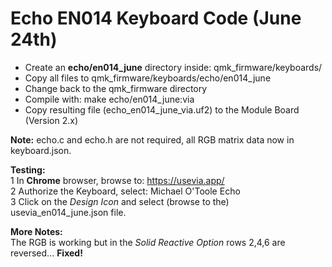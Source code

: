 # Echo EN014 Keyboard Code (June 24th)

+ Create an **echo/en014_june** directory inside: qmk_firmware/keyboards/  
+ Copy all files to qmk_firmware/keyboards/echo/en014_june
+ Change back to the qmk_firmware directory
+ Compile with: make echo/en014_june:via    
+ Copy resulting file (echo_en014_june_via.uf2) to the Module Board (Version 2.x)  

**Note:**
echo.c and echo.h are not required, all RGB matrix data now in keyboard.json.  

**Testing:**  
1 In **Chrome** browser, browse to: https://usevia.app/  
2 Authorize the Keyboard, select: Michael O'Toole Echo  
3 Click on the *Design Icon* and select (browse to the) usevia_en014_june.json file.  

**More Notes:**  
The RGB is working but in the *Solid Reactive Option* rows 2,4,6 are reversed...  **Fixed!**
